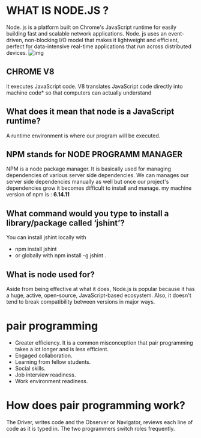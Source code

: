 # WHAT IS NODE.JS ?

Node. js is a platform built on Chrome's JavaScript runtime for easily building fast and scalable network applications. Node. js uses an event-driven, non-blocking I/O model that makes it lightweight and efficient, perfect for data-intensive real-time applications that run across distributed devices.
![img](https://dz2cdn1.dzone.com/storage/temp/13725147-nodejs-advantages.jpeg)

## CHROME V8

it executes JavaScript code.
V8 translates JavaScript code directly into machine code* so that computers can actually understand

## What does it mean that node is a JavaScript runtime?

A runtime environment is where our program will be executed.

## NPM stands for NODE PROGRAMM MANAGER

NPM is a node package manager. It is basically used for managing dependencies of various server side dependencies. We can manages our server side dependencies manually as well but once our project's dependencies grow it becomes difficult to install and manage.
my machine version of npm is : **6.14.11**

## What command would you type to install a library/package called ‘jshint’?

You can install jshint locally with

* npm install jshint
* or globally with npm install -g jshint .

## What is node used for?

Aside from being effective at what it does, Node.js is popular because it has a huge, active, open-source, JavaScript-based ecosystem. Also, it doesn't tend to break compatibility between versions in major ways.

# pair programming

* Greater efficiency. It is a common misconception that pair programming takes a lot longer and is less efficient.
* Engaged collaboration.
* Learning from fellow students.
* Social skills.
* Job interview readiness.
* Work environment readiness.

# How does pair programming work?

 The Driver, writes code and the Observer or Navigator, reviews each line of code as it is typed in. The two programmers switch roles frequently.
